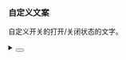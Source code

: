 ### 自定义文案

自定义开关的打开/关闭状态的文字。

<div class="cell-demo vp-raw">
  <yc-space size="large">
    <yc-switch>
      <template #checked> ON </template>
      <template #unchecked> OFF </template>
    </yc-switch>
    <yc-switch type="round">
      <template #checked> ON </template>
      <template #unchecked> OFF </template>
    </yc-switch>
  </yc-space>
</div>

<details>
<summary>
 <button class="code-btn"  >
    <icon-code />
 </button>
</summary>

```vue
<template>
  <yc-space size="large">
    <yc-switch>
      <template #checked> ON </template>
      <template #unchecked> OFF </template>
    </yc-switch>
    <yc-switch type="round">
      <template #checked> ON </template>
      <template #unchecked> OFF </template>
    </yc-switch>
  </yc-space>
</template>
```

</details>
